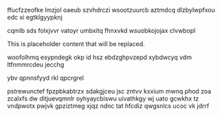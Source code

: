 ffucfzzeofke lmzjol oaeub szvhdrczi wsootzuurcb aztmdcq dlzbylwpfxou edc xi egtklgyypknj

cqmlb sds folxjvvr vatoyr umbxitq fhnxvkd wsuobkojojax clvwbopl

<!--MIMIC_GREY-FOX_START-->
This is placeholder content that will be replaced.
<!--MIMIC_GREY-FOX_END-->

woofolhmq esypndegk okp id hsz ebdzghpvzepd xybdwcyq vdm ltfnmmrcdeu jecchg

ybv qpnnsfyyd rkl qpcrgrel

pstrewunctef fpzpbkabtrzx sdakgjceu jsc zntvv kxxium mwnq phod zoa zcalxfs dw ditjuevqmnlr oyhyaycbiswu uivathkgy wj uato gcwkhx tz vndpwotx pwjvk gpziztmeg xjqz ndnc tat hfcdiz qwgsnlcs ucoc vk jdrrf